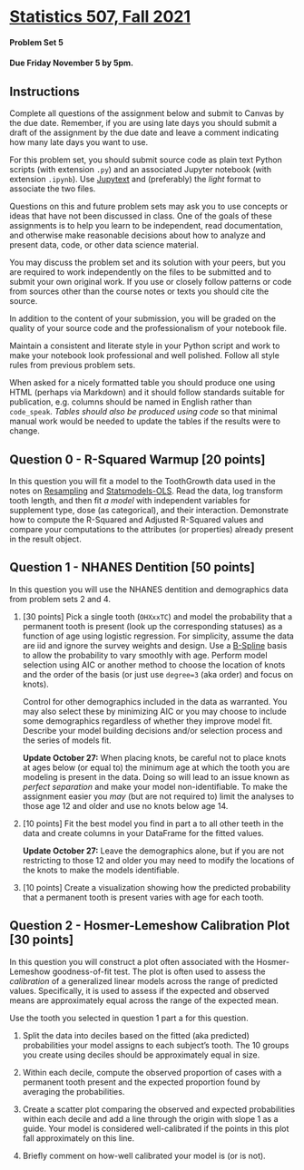 

[Statistics 507, Fall 2021](../index.html)
==========================================

#### Problem Set 5

#### Due Friday November 5 by 5pm.

Instructions
------------

Complete all questions of the assignment below and submit to Canvas by the due date. Remember, if you are using late days you should submit a draft of the assignment by the due date and leave a comment indicating how many late days you want to use.

For this problem set, you should submit source code as plain text Python scripts (with extension `.py`) and an associated Jupyter notebook (with extension `.ipynb`). Use [Jupytext](https://jupytext.readthedocs.io/en/latest/install.html) and (preferably) the _light_ format to associate the two files.

Questions on this and future problem sets may ask you to use concepts or ideas that have not been discussed in class. One of the goals of these assignments is to help you learn to be independent, read documentation, and otherwise make reasonable decisions about how to analyze and present data, code, or other data science material.

You may discuss the problem set and its solution with your peers, but you are required to work independently on the files to be submitted and to submit your own original work. If you use or closely follow patterns or code from sources other than the course notes or texts you should cite the source.

In addition to the content of your submission, you will be graded on the quality of your source code and the professionalism of your notebook file.

Maintain a consistent and literate style in your Python script and work to make your notebook look professional and well polished. Follow all style rules from previous problem sets.

When asked for a nicely formatted table you should produce one using HTML (perhaps via Markdown) and it should follow standards suitable for publication, e.g. columns should be named in English rather than `code_speak`. _Tables should also be produced using code_ so that minimal manual work would be needed to update the tables if the results were to change.

Question 0 - R-Squared Warmup \[20 points\]
-------------------------------------------

In this question you will fit a model to the ToothGrowth data used in the notes on [Resampling](https://jbhender.github.io/Stats507/F21/slides/resampling.slides.html) and [Statsmodels-OLS](https://jbhender.github.io/Stats507/F21/slides/statsmodels_ols.slides.html). Read the data, log transform tooth length, and then fit _a model_ with independent variables for supplement type, dose (as categorical), and their interaction. Demonstrate how to compute the R-Squared and Adjusted R-Squared values and compare your computations to the attributes (or properties) already present in the result object.

Question 1 - NHANES Dentition \[50 points\]
-------------------------------------------

In this question you will use the NHANES dentition and demographics data from problem sets 2 and 4.

1.  \[30 points\] Pick a single tooth (`OHXxxTC`) and model the probability that a permanent tooth is present (look up the corresponding statuses) as a function of age using logistic regression. For simplicity, assume the data are iid and ignore the survey weights and design. Use a [B-Spline](https://patsy.readthedocs.io/en/latest/spline-regression.html) basis to allow the probability to vary smoothly with age. Perform model selection using AIC or another method to choose the location of knots and the order of the basis (or just use `degree=3` (aka order) and focus on knots).
    
    Control for other demographics included in the data as warranted. You may also select these by minimizing AIC or you may choose to include some demographics regardless of whether they improve model fit. Describe your model building decisions and/or selection process and the series of models fit.
    
    **Update October 27:** When placing knots, be careful not to place knots at ages below (or equal to) the minimum age at which the tooth you are modeling is present in the data. Doing so will lead to an issue known as _perfect separation_ and make your model non-identifiable. To make the assignment easier you _may_ (but are not required to) limit the analyses to those age 12 and older and use no knots below age 14.
    
2.  \[10 points\] Fit the best model you find in part a to all other teeth in the data and create columns in your DataFrame for the fitted values.
    
    **Update October 27:** Leave the demographics alone, but if you are not restricting to those 12 and older you may need to modify the locations of the knots to make the models identifiable.
    
3.  \[10 points\] Create a visualization showing how the predicted probability that a permanent tooth is present varies with age for each tooth.
    

Question 2 - Hosmer-Lemeshow Calibration Plot \[30 points\]
-----------------------------------------------------------

In this question you will construct a plot often associated with the Hosmer-Lemeshow goodness-of-fit test. The plot is often used to assess the _calibration_ of a generalized linear models across the range of predicted values. Specifically, it is used to assess if the expected and observed means are approximately equal across the range of the expected mean.

Use the tooth you selected in question 1 part a for this question.

1.  Split the data into deciles based on the fitted (aka predicted) probabilities your model assigns to each subject’s tooth. The 10 groups you create using deciles should be approximately equal in size.
    
2.  Within each decile, compute the observed proportion of cases with a permanent tooth present and the expected proportion found by averaging the probabilities.
    
3.  Create a scatter plot comparing the observed and expected probabilities within each decile and add a line through the origin with slope 1 as a guide. Your model is considered well-calibrated if the points in this plot fall approximately on this line.
    
4.  Briefly comment on how-well calibrated your model is (or is not).
    
